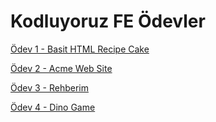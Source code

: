 # Kodluyoruz FE Ödevler

[Ödev 1 - Basit HTML Recipe Cake](https://github.com/ysfarslanon/Kodluyoruz-FE/tree/master/01%20-%20Recipe%20Cake)

[Ödev 2 - Acme Web Site](https://github.com/ysfarslanon/Kodluyoruz-FE/tree/master/02%20-%20Acme%20Web%20Design)

[Ödev 3 - Rehberim](https://github.com/ysfarslanon/Kodluyoruz-FE/tree/master/03%20-%20WebSite)

[Ödev 4 - Dino Game](https://github.com/ysfarslanon/Kodluyoruz-FE/tree/master/04%20-%20DinoGame)
